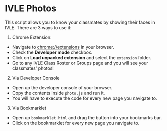 IVLE Photos
=================

This script allows you to know your classmates by showing their faces in IVLE. There are 3 ways to use it:

1. Chrome Extension:
  - Navigate to [chrome://extensions](chrome://extensions) in your browser.
  - Check the **Developer mode** checkbox.
  - Click on **Load unpacked extension** and select the `extension` folder.
  - Go to any IVLE Class Roster or Groups page and you will see your classmates' photos!
2. Via Developer Console
  - Open up the developer console of your browser.
  - Copy the contents inside `photo.js` and run it.
  - You will have to execute the code for every new page you navigate to.
3. Via Bookmarklet
  - Open up `bookmarklet.html` and drag the button into your bookmarks bar.
  - Click on the bookmarklet for every new page you navigate to.
